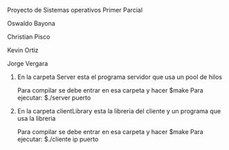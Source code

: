 Proyecto de Sistemas operativos Primer Parcial

Oswaldo Bayona

Christian Pisco

Kevin Ortiz

Jorge Vergara

1. En la carpeta Server esta el programa servidor que usa un pool de hilos
    
    Para compilar se debe entrar en esa carpeta y hacer $make 
    Para ejecutar: $./server puerto
    
    
2. En la carpeta clientLibrary esta la libreria del cliente y un programa que usa
la libreria

    Para compilar se debe entrar en esa carpeta y hacer $make 
    Para ejecutar: $./cliente ip puerto
    
    

